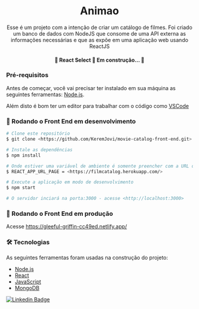 <h1 align="center">Animao</h1>

<p align="center">Esse é um projeto com a intenção de criar um catálogo de filmes. Foi criado um banco de dados com NodeJS que consome de uma API externa as informações necessárias e que as expõe em uma aplicação web usando ReactJS </p>

<h4 align="center">
	🚧  React Select 🚀 Em construção...  🚧
</h4>

### Pré-requisitos

Antes de começar, você vai precisar ter instalado em sua máquina as seguintes ferramentas:
[Node.js](https://nodejs.org/en/).

Além disto é bom ter um editor para trabalhar com o código como [VSCode](https://code.visualstudio.com/)

### 🎲 Rodando o Front End em desenvolvimento 

```bash
# Clone este repositório
$ git clone <https://github.com/KeremJovi/movie-catalog-front-end.git>

# Instale as dependências
$ npm install

# Onde estiver uma variável de ambiente é somente preencher com a URL da API ou criar um arquivo .env
$ REACT_APP_URL_PAGE = <https://filmcatalog.herokuapp.com/>

# Execute a aplicação em modo de desenvolvimento
$ npm start

# O servidor inciará na porta:3000 - acesse <http://localhost:3000>
```

### 🎲 Rodando o Front End em produção  
Acesse <https://gleeful-griffin-cc49ed.netlify.app/>

### 🛠 Tecnologias

As seguintes ferramentas foram usadas na construção do projeto:

- [Node.js](https://nodejs.org/en/)
- [React](https://pt-br.reactjs.org/)
- [JavaScript](https://www.javascript.com/)
- [MongoDB](https://www.mongodb.com/pt-br)

[![Linkedin Badge](https://img.shields.io/badge/-Kerem-blue?style=flat-square&logo=Linkedin&logoColor=white&link=https://www.linkedin.com/in/kerem-jovielly/)](https://www.linkedin.com/in/kerem-jovielly/)
